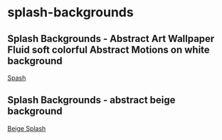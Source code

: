 # splash-backgrounds
## Splash Backgrounds - Abstract Art Wallpaper Fluid soft colorful Abstract Motions on white background
[Spash](https://www.midjourney.com/jobs/575457c5-f960-4d14-b6f7-354d62b83e41?index=0)

## Splash Backgrounds - abstract beige background
[Beige Splash](https://www.midjourney.com/jobs/e87f57f8-3ba8-4e54-92d3-1c0b010111d7?index=0)
